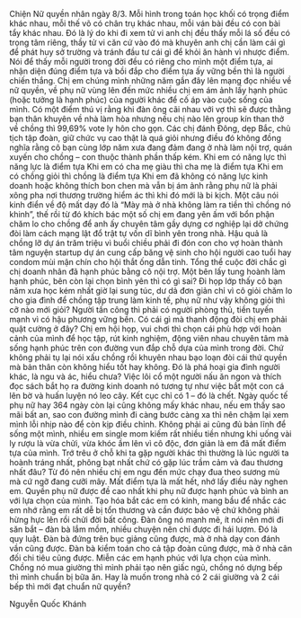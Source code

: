 Chiện Nữ quyền nhân ngày 8/3. 
Mỗi hình trong toán học khối có trọng điểm khác nhau, mỗi thế võ có chân trụ khác nhau, mỗi ván bài đều có con bài tẩy khác nhau. Đó là lý do khi đi xem tử vi anh chị đều thấy mỗi lá số đều có trọng tâm riêng, thầy tử vi căn cứ vào đó mà khuyên anh chị cần làm cái gì để phát huy sở trường và tránh đầu tư cái gì để khỏi ăn hành vì nhược điểm.
Nói để thấy mỗi người trong đời đều có riêng cho mình một điểm tựa, ai nhận diện đúng điểm tựa và bồi đắp cho điểm tựa ấy vững bền thì là người chiến thắng. 
Chị em chúng mình những năm gần đây lên mạng đọc nhiều về nữ quyền, về phụ nữ vùng lên đến mức nhiều chị em ám ảnh lấy hạnh phúc (hoặc tưởng là hạnh phúc) của người khác để cố áp vào cuộc sống của mình. Có một điểm thú vị rằng khi đàn ông cãi nhau với vợ thì sẽ được thằng bạn thân khuyên về nhà làm hòa nhưng nếu chị nào lên group kín than thở về chồng thì 99,69% vote ly hôn cho gọn.
Các chị đánh Đông, dẹp Bắc, chủ tịch tập đoàn, giữ chức vụ cao thật là quá giỏi nhưng điều đó không đồng nghĩa rằng cô bạn cùng lớp năm xưa đang đảm đang ở nhà làm nội trợ, quán xuyến cho chồng – con thuộc thành phần thấp kém. 
Khi em có năng lực thì năng lực là điểm tựa
Khi em có cha mẹ giàu thì cha mẹ là điểm tựa
Khi em có chồng giỏi thì chồng là điểm tựa
Khi em đã không có năng lực kinh doanh hoặc không thích bon chen mà vẫn bị ám ảnh rằng phụ nữ là phải xông pha nơi thương trường hiểm ác thì khi đó mới là bi kịch.
Một câu nói kinh điển về độ mất dạy đó là “Mày mà ở nhà không làm ra tiền thì chồng nó khinh”, thế rồi từ đó khích bác một số chị em đang yên ấm với bổn phận chăm lo cho chồng để anh ấy chuyên tâm gầy dựng cơ nghiệp lại dở chứng đòi làm cách mạng lật đổ trật tự vốn dĩ bình yên trong nhà. 
Hậu quả là chồng lỡ dự án trăm triệu vì buổi chiều phải đi đón con cho vợ hoàn thành tâm nguyện startup dự án cung cấp băng vệ sinh cho hội người cao tuổi hay condom mùi mận chín cho hội thắt ống dẫn tinh. 
Tổng thể cuộc đời chắc gì chị doanh nhân đã hạnh phúc bằng cô nội trợ. Một bên lấy tung hoành làm hạnh phúc, bên còn lại chọn bình yên thì có gì sai? 
Đi họp lớp thấy cô bạn năm xưa học kém nhất giờ lại sung túc, dư dả đơn giản chỉ vì cô giỏi chăm lo cho gia đình để chồng tập trung làm kinh tế, phụ nữ như vậy không giỏi thì cỡ nào mới giỏi? Người tấn công thì phải có người phòng thủ, tiền tuyến mạnh vì có hậu phương vững bền. 
Có cái gì mà thanh động đòi chị em phải quật cường ở đây?
Chị em hội họp, vui chơi thì chọn cái phù hợp với hoàn cảnh của mình để học tập, rút kinh nghiệm, động viên nhau chuyên tâm mà sống hạnh phúc trên con đường vun đắp chỗ dựa của mình trong đời. Chứ không phải tụ lại nói xấu chồng rồi khuyên nhau bạo loạn đòi cái thứ quyền mà bản thân còn không hiểu tốt hay không. 
Đó là phá hoại gia đình người khác, là ngu và ác, hiểu chưa?
Việc lôi cổ một người nấu ăn ngon và thích đọc sách bắt họ ra đường kinh doanh nó tương tự như việc bắt một con cá lên bờ và huấn luyện nó leo cây. Kết cục chỉ có 1 – đó là chết.
Ngày quốc tế phụ nữ hay 364 ngày còn lại cũng không mấy khác nhau, nếu em thấy sao mãi bất an, sao con đường mình đi càng bước càng xa thì nên chậm lại xem mình lỗi nhịp nào để còn kịp điều chỉnh. 
Không phải ai cũng đủ bản lĩnh để sống một mình, nhiều em single mom kiếm rất nhiều tiền nhưng khi uống vài ly rượu là vừa chửi, vừa khóc ầm lên vì cô độc, đơn giản là em đã mất điểm tựa của mình. Trớ trêu ở chỗ khi ta gặp người khác thì thường là lúc người ta hoành tráng nhất, phông bạt nhất chứ có gặp lúc trầm cảm và đau thương nhất đâu? 
Từ đó nên nhiều chị em ngu đến mức chạy đua theo sương mù mà cứ ngỡ đang cưỡi mây. Mất điểm tựa là mất hết, nhớ lấy điều này nghen em.
Quyền phụ nữ được đề cao nhất khi phụ nữ được hạnh phúc và bình an với lựa chọn của mình. Tạo hóa bắt các em có kinh, mang bầu để nhắc các em nhớ rằng em rất dễ bị tổn thương và cần được bảo vệ chứ không phải hừng hực lên rồi chửi đời bất công. Đàn ông nó mạnh mẽ, ít nói nên mới đi săn bắt – đàn bà lắm mồm, nhiều chuyện nên chỉ được đi hái lượm. 
Đó là quy luật.
Đàn bà đứng trên bục giảng cũng được, mà ở nhà dạy con đánh vần cũng được. Đàn bà kiểm toán cho cả tập đoàn cũng được, mà ở nhà cân đối chi tiêu cũng được. Miễn các em hạnh phúc với lựa chọn của mình. Chồng nó mua giường thì mình phải tạo nên giấc ngủ, chồng nó dựng bếp thì mình chuẩn bị bữa ăn. 
Hay là muốn trong nhà có 2 cái giường và 2 cái bếp thì mới đạt chuẩn nữ quyền?

Nguyễn Quốc Khánh 
